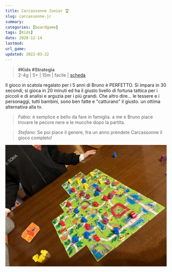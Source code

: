 ```yaml
---
title: Carcassonne Junior 🏆
slug: carcassonne-jr
summary: 
categories: [boardgame]
tags: [Kids]
date: 2020-12-14
lastmod: 
url_game: 
updated: 2022-03-22
---
```

> **#Kids #Strategia**  
> 2-4g | 5+ | 15m | facile | [scheda](https://www.boardgamegeek.com/boardgame/41010/carcassonne-junior)  

Il gioco in scatola regalato per i 5 anni di Bruno è PERFETTO.
Si impara in 30 secondi, si gioca in 20 minuti ed ha il giusto livello di fortuna tattica per i piccoli e di analisi e arguzia per i più grandi.
Che altro dire... le tessere e i personaggi, tutti bambini, sono ben fatte e "catturano" il giusto. un ottima alternativa alla tv.

> *Fabio:*
> è semplice e bello da fare in famiglia. a me e Bruno piace trovare le pecore nere e le mucche dopo la partita.

> *Stefano:*
> Se poi piace il genere, fra un anno prendete Carcassonne il gioco completo!

![](./img/carcassonne_jr.webp)

